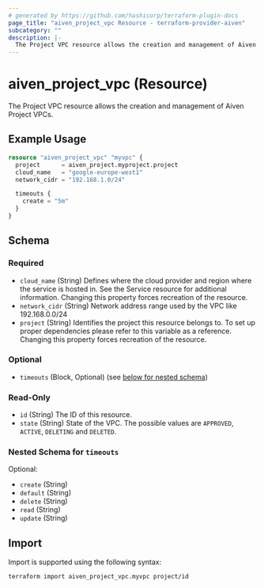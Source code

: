 ```yaml
---
# generated by https://github.com/hashicorp/terraform-plugin-docs
page_title: "aiven_project_vpc Resource - terraform-provider-aiven"
subcategory: ""
description: |-
  The Project VPC resource allows the creation and management of Aiven Project VPCs.
---
```


# aiven_project_vpc (Resource)

The Project VPC resource allows the creation and management of Aiven Project VPCs.

## Example Usage

```terraform
resource "aiven_project_vpc" "myvpc" {
  project      = aiven_project.myproject.project
  cloud_name   = "google-europe-west1"
  network_cidr = "192.168.1.0/24"

  timeouts {
    create = "5m"
  }
}
```

<!-- schema generated by tfplugindocs -->
## Schema

### Required

- `cloud_name` (String) Defines where the cloud provider and region where the service is hosted in. See the Service resource for additional information. Changing this property forces recreation of the resource.
- `network_cidr` (String) Network address range used by the VPC like 192.168.0.0/24
- `project` (String) Identifies the project this resource belongs to. To set up proper dependencies please refer to this variable as a reference. Changing this property forces recreation of the resource.

### Optional

- `timeouts` (Block, Optional) (see [below for nested schema](#nestedblock--timeouts))

### Read-Only

- `id` (String) The ID of this resource.
- `state` (String) State of the VPC. The possible values are `APPROVED`, `ACTIVE`, `DELETING` and `DELETED`.

<a id="nestedblock--timeouts"></a>
### Nested Schema for `timeouts`

Optional:

- `create` (String)
- `default` (String)
- `delete` (String)
- `read` (String)
- `update` (String)

## Import

Import is supported using the following syntax:

```shell
terraform import aiven_project_vpc.myvpc project/id
```
